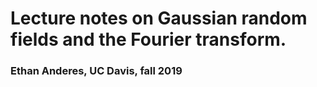 # Lecture notes on Gaussian random fields and the Fourier transform.
### Ethan Anderes, UC Davis, fall 2019

 
